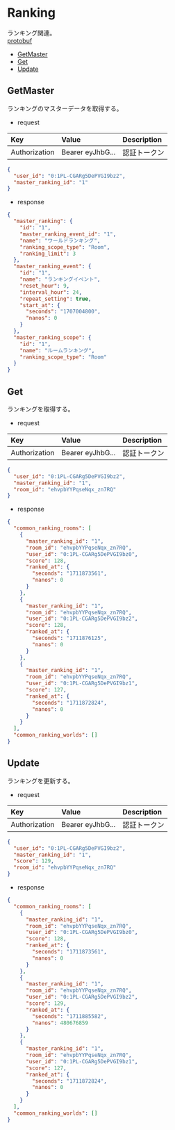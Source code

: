 # Ranking
ランキング関連。  
[protobuf](https://github.com/game-core/gocrafter/tree/main/docs/proto/gocrafter-proto/api/game/ranking)  

- [GetMaster](https://github.com/game-core/gocrafter/blob/main/docs/md/function/api/ranking.md#GetMaster)
- [Get](https://github.com/game-core/gocrafter/blob/main/docs/md/function/api/ranking.md#Get)
- [Update](https://github.com/game-core/gocrafter/blob/main/docs/md/function/api/ranking.md#Update)

## GetMaster
ランキングのマスターデータを取得する。
- request

| Key | Value | Description |
| :--- | :--- | :--- |
| Authorization | Bearer eyJhbG... | 認証トークン |

```json
{
  "user_id": "0:1PL-CGARg5DePVGI9bz2",
  "master_ranking_id": "1"
}
```
- response
```json
{
  "master_ranking": {
    "id": "1",
    "master_ranking_event_id": "1",
    "name": "ワールドランキング",
    "ranking_scope_type": "Room",
    "ranking_limit": 3
  },
  "master_ranking_event": {
    "id": "1",
    "name": "ランキングイベント",
    "reset_hour": 9,
    "interval_hour": 24,
    "repeat_setting": true,
    "start_at": {
      "seconds": "1707004800",
      "nanos": 0
    }
  },
  "master_ranking_scope": {
    "id": "1",
    "name": "ルームランキング",
    "ranking_scope_type": "Room"
  }
}
```

## Get
ランキングを取得する。
- request

| Key | Value | Description |
| :--- | :--- | :--- |
| Authorization | Bearer eyJhbG... | 認証トークン |

```json
{
  "user_id": "0:1PL-CGARg5DePVGI9bz2",
  "master_ranking_id": "1",
  "room_id": "ehvpbYYPqseNqx_zn7RQ"
}
```
- response
```json
{
  "common_ranking_rooms": [
    {
      "master_ranking_id": "1",
      "room_id": "ehvpbYYPqseNqx_zn7RQ",
      "user_id": "0:1PL-CGARg5DePVGI9bz0",
      "score": 128,
      "ranked_at": {
        "seconds": "1711873561",
        "nanos": 0
      }
    },
    {
      "master_ranking_id": "1",
      "room_id": "ehvpbYYPqseNqx_zn7RQ",
      "user_id": "0:1PL-CGARg5DePVGI9bz2",
      "score": 128,
      "ranked_at": {
        "seconds": "1711876125",
        "nanos": 0
      }
    },
    {
      "master_ranking_id": "1",
      "room_id": "ehvpbYYPqseNqx_zn7RQ",
      "user_id": "0:1PL-CGARg5DePVGI9bz1",
      "score": 127,
      "ranked_at": {
        "seconds": "1711872824",
        "nanos": 0
      }
    }
  ],
  "common_ranking_worlds": []
}
```

## Update
ランキングを更新する。
- request

| Key | Value | Description |
| :--- | :--- | :--- |
| Authorization | Bearer eyJhbG... | 認証トークン |

```json
{
  "user_id": "0:1PL-CGARg5DePVGI9bz2",
  "master_ranking_id": "1",
  "score": 129,
  "room_id": "ehvpbYYPqseNqx_zn7RQ"
}
```
- response
```json
{
  "common_ranking_rooms": [
    {
      "master_ranking_id": "1",
      "room_id": "ehvpbYYPqseNqx_zn7RQ",
      "user_id": "0:1PL-CGARg5DePVGI9bz0",
      "score": 128,
      "ranked_at": {
        "seconds": "1711873561",
        "nanos": 0
      }
    },
    {
      "master_ranking_id": "1",
      "room_id": "ehvpbYYPqseNqx_zn7RQ",
      "user_id": "0:1PL-CGARg5DePVGI9bz2",
      "score": 129,
      "ranked_at": {
        "seconds": "1711885582",
        "nanos": 480676859
      }
    },
    {
      "master_ranking_id": "1",
      "room_id": "ehvpbYYPqseNqx_zn7RQ",
      "user_id": "0:1PL-CGARg5DePVGI9bz1",
      "score": 127,
      "ranked_at": {
        "seconds": "1711872824",
        "nanos": 0
      }
    }
  ],
  "common_ranking_worlds": []
}
```
